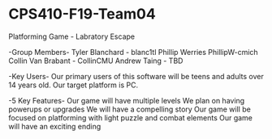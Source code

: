 # CPS410-F19-Team04
Platforming Game - Labratory Escape

-Group Members-
Tyler Blanchard - blanc1tl
Phillip Werries PhillipW-cmich
Collin Van Brabant - CollinCMU
Andrew Taing - TBD

-Key Users-
Our primary users of this software will be teens and adults over 14 years old. Our target platform is PC.

-5 Key Features-
Our game will have multiple levels
We plan on having powerups or upgrades
We will have a compelling story
Our game will be focused on platforming with light puzzle and combat elements
Our game will have an exciting ending
